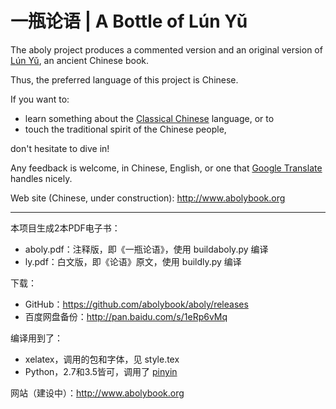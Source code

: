 # 一瓶论语 | A Bottle of Lún Yǔ

The aboly project produces a commented version and an original version of [Lún Yǔ](https://en.wikipedia.org/wiki/Analects), an ancient Chinese book.

Thus, the preferred language of this project is Chinese.

If you want to:

* learn something about the [Classical Chinese](https://en.wikipedia.org/wiki/Classical_Chinese) language, or to
* touch the traditional spirit of the Chinese people,

don't hesitate to dive in!

Any feedback is welcome, in Chinese, English, or one that [Google Translate](http://translate.google.com) handles nicely.

Web site (Chinese, under construction): http://www.abolybook.org

------

本项目生成2本PDF电子书：

- aboly.pdf：注释版，即《一瓶论语》，使用 buildaboly.py 编译
- ly.pdf：白文版，即《论语》原文，使用 buildly.py 编译

下载：

- GitHub：https://github.com/abolybook/aboly/releases
- 百度网盘备份：http://pan.baidu.com/s/1eRp6vMq

编译用到了：

- xelatex，调用的包和字体，见 style.tex
- Python，2.7和3.5皆可，调用了 [pinyin](https://pypi.python.org/pypi/pinyin/)

网站（建设中）：http://www.abolybook.org
